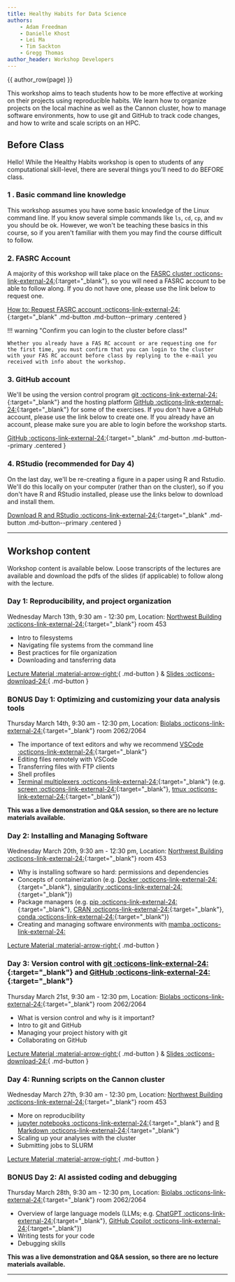 ```yaml
---
title: Healthy Habits for Data Science
authors:
    - Adam Freedman
    - Danielle Khost
    - Lei Ma
    - Tim Sackton    
    - Gregg Thomas
author_header: Workshop Developers
---
```


{{ author_row(page) }}

This workshop aims to teach students how to be more effective at working on their projects using reproducible habits. We learn how to organize projects on the local machine as well as the Cannon cluster, how to manage software environments, how to use git and GitHub to track code changes, and how to write and scale scripts on an HPC. 

## Before Class

Hello! While the Healthy Habits workshop is open to students of any computational skill-level, there are several things you'll need to do BEFORE class. 

### 1 . Basic command line knowledge

This workshop assumes you have some basic knowledge of the Linux command line. If you know several simple commands like `ls`, `cd`, `cp`, and `mv` you should be ok. However, we won't be teaching these basics in this course, so if you aren't familiar with them you may find the course difficult to follow. 

### 2. FASRC Account

A majority of this workshop will take place on the [FASRC cluster :octicons-link-external-24:](https://www.rc.fas.harvard.edu/cluster/){:target="_blank"}, so you will need a FASRC account to be able to follow along. If you do not have one, please use the link below to request one. 

[How to: Request FASRC account :octicons-link-external-24:](https://docs.rc.fas.harvard.edu/kb/how-do-i-get-a-research-computing-account/){:target="_blank" .md-button .md-button--primary .centered }

!!! warning "Confirm you can login to the cluster before class!"

    Whether you already have a FAS RC account or are requesting one for the first time, you must confirm that you can login to the cluster with your FAS RC account before class by replying to the e-mail you received with info about the workshop. 

### 3. GitHub account

We'll be using the version control program [git :octicons-link-external-24:](https://git-scm.com/){:target="_blank"} and the hosting platform [GitHub :octicons-link-external-24:](https://github.com){:target="_blank"} for some of the exercises. If you don't have a GitHub account, please use the link below to create one. If you already have an account, please make sure you are able to login before the workshop starts.

[GitHub :octicons-link-external-24:](https://github.com){:target="_blank" .md-button .md-button--primary .centered }

### 4. RStudio (recommended for Day 4)

On the last day, we'll be re-creating a figure in a paper using R and Rstudio. We'll do this locally on your computer (rather than on the cluster), so if you don't have R and RStudio installed, please use the links below to download and install them. 

[Download R and RStudio :octicons-link-external-24:](https://posit.co/download/rstudio-desktop/){:target="_blank" .md-button .md-button--primary .centered }

---

## Workshop content

Workshop content is available below. Loose transcripts of the lectures are available and download the pdfs of the slides (if applicable) to follow along with the lecture. 

### Day 1: Reproducibility, and project organization

Wednesday March 13th, 9:30 am - 12:30 pm, Location: [Northwest Building :octicons-link-external-24:](https://maps.app.goo.gl/1MqNswcVaTYcCx68A){:target="_blank"} room 453 

* Intro to filesystems
* Navigating file systems from the command line
* Best practices for file organization
* Downloading and tansferring data

[Lecture Material :material-arrow-right:](healthy_habits_day1.md){ .md-button } & [Slides :octicons-download-24:](healthy_habits_day1_ppt.pdf){ .md-button }

### BONUS Day 1: Optimizing and customizing your data analysis tools

Thursday March 14th, 9:30 am - 12:30 pm, Location: [Biolabs :octicons-link-external-24:](https://maps.app.goo.gl/mtqAuyd1HwFRLJyZ6){:target="_blank"} room 2062/2064 

* The importance of text editors and why we recommend [VSCode :octicons-link-external-24:](https://code.visualstudio.com/){:target="_blank"}
* Editing files remotely with VSCode
* Transferring files with FTP clients
* Shell profiles
* [Terminal multiplexers :octicons-link-external-24:](https://en.wikipedia.org/wiki/Terminal_multiplexer){:target="_blank"} (e.g. [screen :octicons-link-external-24:](https://www.gnu.org/software/screen/){:target="_blank"}, [tmux :octicons-link-external-24:](https://github.com/tmux/tmux/wiki){:target="_blank"})

**This was a live demonstration and Q&A session, so there are no lecture materials available.**

### Day 2: Installing and Managing Software

Wednesday March 20th, 9:30 am - 12:30 pm, Location: [Northwest Building :octicons-link-external-24:](https://maps.app.goo.gl/1MqNswcVaTYcCx68A){:target="_blank"} room 453 

* Why is installing software so hard: permissions and dependencies
* Concepts of containerization (e.g. [Docker :octicons-link-external-24:](https://www.docker.com/){:target="_blank"}, [singularity :octicons-link-external-24:](https://docs.sylabs.io/guides/3.5/user-guide/index.html){:target="_blank"})
* Package managers (e.g. [pip :octicons-link-external-24:](https://pypi.org/project/pip/){:target="_blank"}, [CRAN :octicons-link-external-24:](https://cran.r-project.org/){:target="_blank"}, [conda :octicons-link-external-24:](https://docs.conda.io/en/latest/){:target="_blank"})
* Creating and managing software environments with [mamba :octicons-link-external-24:](https://mamba.readthedocs.io/en/latest/index.html)

[Lecture Material :material-arrow-right:](healthy_habits_day2.md){ .md-button }

### Day 3: Version control with [git :octicons-link-external-24:](https://git-scm.com/){:target="_blank"} and [GitHub :octicons-link-external-24:](https://github.com/){:target="_blank"}

Thursday March 21st, 9:30 am - 12:30 pm, Location: [Biolabs :octicons-link-external-24:](https://maps.app.goo.gl/mtqAuyd1HwFRLJyZ6){:target="_blank"} room 2062/2064 

* What is version control and why is it important?
* Intro to git and GitHub
* Managing your project history with git
* Collaborating on GitHub

[Lecture Material :material-arrow-right:](healthy_habits_day3.md){ .md-button } & [Slides :octicons-download-24:](healthy_habits_day3_ppt.pdf){ .md-button }

### Day 4: Running scripts on the Cannon cluster

Wednesday March 27th, 9:30 am - 12:30 pm, Location: [Northwest Building :octicons-link-external-24:](https://maps.app.goo.gl/1MqNswcVaTYcCx68A){:target="_blank"} room 453 

* More on reproducibility
* [jupyter notebooks :octicons-link-external-24:](https://jupyter-notebook.readthedocs.io/en/stable/notebook.html){:target="_blank"} and [R Markdown :octicons-link-external-24:](https://rmarkdown.rstudio.com/articles_intro.html){:target="_blank"}
* Scaling up your analyses with the cluster
* Submitting jobs to SLURM

[Lecture Material :material-arrow-right:](healthy_habits_day4.md){ .md-button }

### BONUS Day 2: AI assisted coding and debugging

Thursday March 28th, 9:30 am - 12:30 pm, Location: [Biolabs :octicons-link-external-24:](https://maps.app.goo.gl/mtqAuyd1HwFRLJyZ6){:target="_blank"} room 2062/2064 

* Overview of large language models (LLMs; e.g. [ChatGPT :octicons-link-external-24:](https://openai.com/chatgpt){:target="_blank"}, [GitHub Copilot :octicons-link-external-24:](https://github.com/features/copilot){:target="_blank"})
* Writing tests for your code
* Debugging skills

**This was a live demonstration and Q&A session, so there are no lecture materials available.**

---